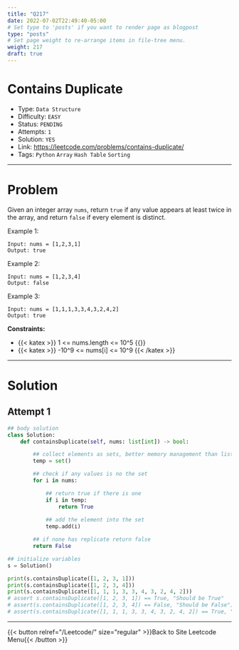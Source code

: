 ```yaml
---
title: "Q217"
date: 2022-07-02T22:49:40-05:00
# Set type to 'posts' if you want to render page as blogpost
type: "posts"
# Set page weight to re-arrange items in file-tree menu.
weight: 217
draft: true
---
```


# Contains Duplicate

- Type: `Data Structure`
- Difficulty: `EASY`
- Status: `PENDING`
- Attempts: `1`
- Solution: `YES`
- Link: https://leetcode.com/problems/contains-duplicate/
- Tags: `Python` `Array` `Hash Table` `Sorting`

---

# Problem

Given an integer array `nums`, return `true` if any value appears at least twice in the array, and return `false` if every element is distinct.

Example 1:
```
Input: nums = [1,2,3,1]
Output: true
```

Example 2:
```
Input: nums = [1,2,3,4]
Output: false
```

Example 3:
```
Input: nums = [1,1,1,3,3,4,3,2,4,2]
Output: true
 ```

**Constraints:**

* {{< katex >}} 1 <= nums.length <= 10^5 {{</katex>}}
* {{< katex >}} -10^9 <= nums[i] <= 10^9 {{< /katex >}} 

---

# Solution

## Attempt 1

```python
## body solution
class Solution:
    def containsDuplicate(self, nums: list[int]) -> bool:

        ## collect elements as sets, better memory management than list
        temp = set()

        ## check if any values is no the set
        for i in nums:

            ## return true if there is one
            if i in temp:
                return True
            
            ## add the element into the set
            temp.add(i)

        ## if none has replicate return false            
        return False
```

```python
## initialize variables
s = Solution()

print(s.containsDuplicate([1, 2, 3, 1]))
print(s.containsDuplicate([1, 2, 3, 4]))
print(s.containsDuplicate([1, 1, 1, 3, 3, 4, 3, 2, 4, 2]))
# assert s.containsDuplicate([1, 2, 3, 1]) == True, "Should be True"
# assert(s.containsDuplicate([1, 2, 3, 4]) == False, "Should be False")
# assert(s.containsDuplicate([1, 1, 1, 3, 3, 4, 3, 2, 4, 2]) == True, "Should be True")

```

---

{{< button relref="/Leetcode/" size="regular" >}}Back to Site Leetcode Menu{{< /button >}}
